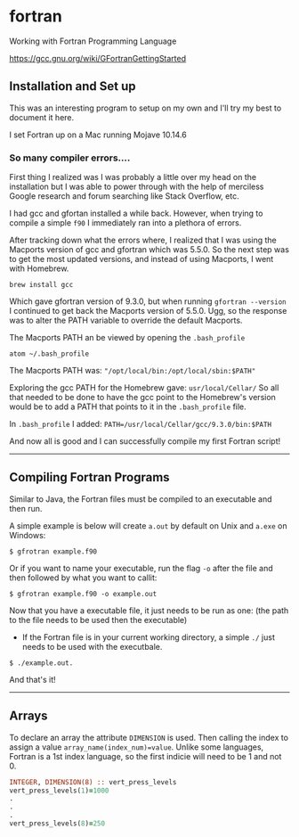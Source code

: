 # fortran
Working with Fortran Programming Language

https://gcc.gnu.org/wiki/GFortranGettingStarted

## Installation and Set up

This was an interesting program to setup on my own and I'll try my best to document it here. 

I set Fortran up on a Mac running Mojave 10.14.6

### So many compiler errors....

First thing I realized was I was probably a little over my head on the installation but I was able to power through with the help of merciless Google research and forum searching like Stack Overflow, etc.

I had gcc and gfortan installed a while back. However, when trying to compile a simple ```f90``` I immediately ran into a plethora of errors. 

After tracking down what the errors where, I realized that I was using the Macports version of gcc and gfortran which was 5.5.0. So the next step was to get the most updated versions, and instead of using Macports, I went with Homebrew. 

```brew install gcc```

Which gave gfortran version of 9.3.0, but when running ```gfortran --version``` I continued to get back the Macports version of 5.5.0. Ugg, so the response was to alter the PATH variable to override the default Macports.

The Macports PATH an be viewed by opening the ```.bash_profile```
```shell
atom ~/.bash_profile
```

The Macports PATH was: ```"/opt/local/bin:/opt/local/sbin:$PATH"```

Exploring the gcc PATH for the Homebrew gave: ```usr/local/Cellar/``` So all that needed to be done to have the gcc point to the Homebrew's version would be to add a PATH that points to it in the ```.bash_profile``` file.

In ```.bash_profile``` I added:
```PATH=/usr/local/Cellar/gcc/9.3.0/bin:$PATH```

And now all is good and I can successfully compile my first Fortran script!

---

## Compiling Fortran Programs

Similar to Java, the Fortran files must be compiled to an executable and then run.

A simple example is below will create ```a.out``` by default on Unix and ```a.exe``` on Windows:

```shell
$ gfrotran example.f90
```

Or if you want to name your executable, run the flag ```-o``` after the file and then followed by what you want to callit:

```shell
$ gfrotran example.f90 -o example.out
```

Now that you have a executable file, it just needs to be run as one: (the path to the file needs to be used then the executable)
* If the Fortran file is in your current working directory, a simple ```./``` just needs to be used with the executbale.

```shell
$ ./example.out.
```

And that's it!

---

## Arrays

To declare an array the attribute ```DIMENSION``` is used. Then calling the index to assign a value ```array_name(index_num)=value```.
Unlike some languages, Fortran is a 1st index language, so the first indicie will need to be 1 and not 0.

```fortran
INTEGER, DIMENSION(8) :: vert_press_levels
vert_press_levels(1)=1000
.
.
.
vert_press_levels(8)=250
```

